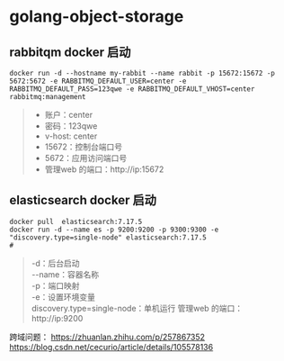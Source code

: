 # golang-object-storage 
## rabbitqm docker 启动
``` shell 
docker run -d --hostname my-rabbit --name rabbit -p 15672:15672 -p 5672:5672 -e RABBITMQ_DEFAULT_USER=center -e RABBITMQ_DEFAULT_PASS=123qwe -e RABBITMQ_DEFAULT_VHOST=center  rabbitmq:management
```
> - 账户：center
> - 密码：123qwe
> - v-host: center
> - 15672：控制台端口号
> - 5672：应用访问端口号
> - 管理web 的端口：http://ip:15672

## elasticsearch docker 启动
``` shell 
docker pull  elasticsearch:7.17.5
docker run -d --name es -p 9200:9200 -p 9300:9300 -e "discovery.type=single-node" elasticsearch:7.17.5
# 
```
> -d：后台启动  
> --name：容器名称  
> -p：端口映射  
> -e：设置环境变量  
> discovery.type=single-node：单机运行 
> 管理web 的端口：http://ip:9200 

跨域问题：
https://zhuanlan.zhihu.com/p/257867352
https://blog.csdn.net/cecurio/article/details/105578136